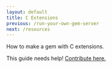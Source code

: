```yaml
---
layout: default
title: C Extensions
previous: /run-your-own-gem-server
next: /resources
---
```


How to make a gem with C extensions.

This guide needs help! [Contribute here.](http://github.com/rubygems/guides)
